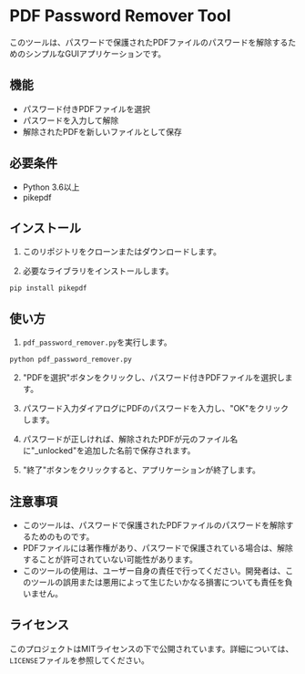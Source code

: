 # PDF Password Remover Tool

このツールは、パスワードで保護されたPDFファイルのパスワードを解除するためのシンプルなGUIアプリケーションです。

## 機能

- パスワード付きPDFファイルを選択
- パスワードを入力して解除
- 解除されたPDFを新しいファイルとして保存

## 必要条件

- Python 3.6以上
- pikepdf

## インストール

1. このリポジトリをクローンまたはダウンロードします。

2. 必要なライブラリをインストールします。

```
pip install pikepdf
```


## 使い方

1. `pdf_password_remover.py`を実行します。

```
python pdf_password_remover.py
```


2. "PDFを選択"ボタンをクリックし、パスワード付きPDFファイルを選択します。

3. パスワード入力ダイアログにPDFのパスワードを入力し、"OK"をクリックします。

4. パスワードが正しければ、解除されたPDFが元のファイル名に"_unlocked"を追加した名前で保存されます。

5. "終了"ボタンをクリックすると、アプリケーションが終了します。

## 注意事項

- このツールは、パスワードで保護されたPDFファイルのパスワードを解除するためのものです。
- PDFファイルには著作権があり、パスワードで保護されている場合は、解除することが許可されていない可能性があります。
- このツールの使用は、ユーザー自身の責任で行ってください。開発者は、このツールの誤用または悪用によって生じたいかなる損害についても責任を負いません。

## ライセンス

このプロジェクトはMITライセンスの下で公開されています。詳細については、`LICENSE`ファイルを参照してください。
